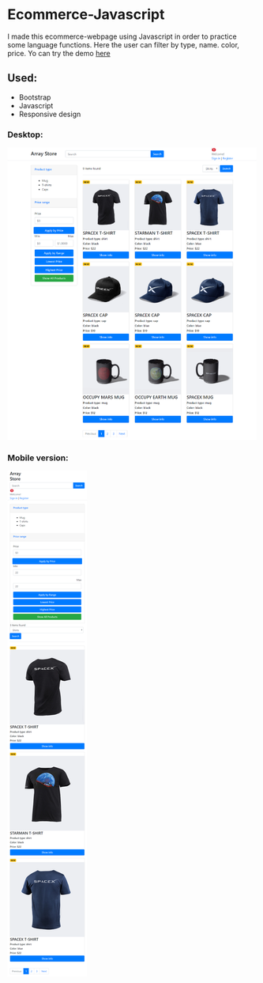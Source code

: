 # Ecommerce-Javascript

I made this ecommerce-webpage using Javascript in order to practice some language functions. Here the user can filter by type, name. color, price. Yo can try the demo [here](https://andrescampuzano.github.io/Ecommerce-Javascript/)


## Used:

-   Bootstrap
-   Javascript
-   Responsive design

### Desktop:

![Desktop image](https://raw.githubusercontent.com/AndresCampuzano/Ecommerce-Javascript/master/sc01.png)

### Mobile version:

![Desktop image](https://raw.githubusercontent.com/AndresCampuzano/Ecommerce-Javascript/master/sc02.png)
